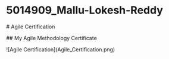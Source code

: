 # 5014909\_Mallu-Lokesh-Reddy



\# Agile Certification



\## My Agile Methodology Certificate



!\[Agile Certification](Agile\_Certification.png)



